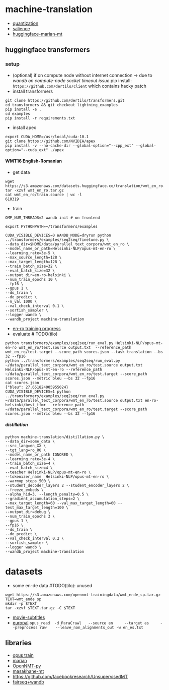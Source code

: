 # machine-translation
* [quantization](https://pytorch.org/docs/stable/quantization.html)
* [salience](https://arxiv.org/pdf/1906.10282.pdf)
* [huggingface-marian-mt](https://huggingface.co/transformers/model_doc/marian.html)

## huggingface transformers
### setup
* (optional) if on compute node without internet connection → due to _wandb on compute-node socket timeout issue_ pip install: `https://github.com/dertilo/client` which contains hacky patch
* install transformers
```shell script
git clone https://github.com/dertilo/transformers.git
cd transformers && git checkout lightning_examples
pip install -e .
cd examples
pip install -r requirements.txt
```
* install apex
```shell script
export CUDA_HOME=/usr/local/cuda-10.1
git clone https://github.com/NVIDIA/apex
pip install -v --no-cache-dir --global-option="--cpp_ext" --global-option="--cuda_ext" ./apex
```

#### WMT16 English-Romanian 
* get data
```shell script
wget https://s3.amazonaws.com/datasets.huggingface.co/translation/wmt_en_ro.tar.gz
tar -xzvf wmt_en_ro.tar.gz
cat wmt_en_ro/train.source | wc -l
610319
```
* train
```shell script
OMP_NUM_THREADS=2 wandb init # on frontend

export PYTHONPATH=~/transformers/examples

CUDA_VISIBLE_DEVICES=0 WANDB_MODE=dryrun python ../transformers/examples/seq2seq/finetune.py \
--data_dir=$HOME/data/parallel_text_corpora/wmt_en_ro \
--model_name_or_path=Helsinki-NLP/opus-mt-en-ro \
--learning_rate=3e-5 \
--max_source_length=128 \
--max_target_length=128 \
--train_batch_size=32 \
--eval_batch_size=32 \
--output_dir=en-ro-helsinki \
--num_train_epochs 10 \
--fp16 \
--gpus 1 \
--do_train \
--do_predict \
--n_val 1000 \
--val_check_interval 0.1 \
--sortish_sampler \
--logger wandb \
--wandb_project machine-translation
```
* [en-ro training progress](https://app.wandb.ai/dertilo/machine-translation/runs/20inpc06/overview?workspace=user-)
* evaluate # TODO(tilo)
```shell script
python transformers/examples/seq2seq/run_eval.py Helsinki-NLP/opus-mt-en-ro wmt_en_ro/test.source output.txt  --reference_path wmt_en_ro/test.target --score_path scores.json --task translation --bs 32 --fp16
python ../transformers/examples/seq2seq/run_eval.py ~/data/parallel_text_corpora/wmt_en_ro/test.source output.txt Helsinki-NLP/opus-mt-en-ro --reference_path ~/data/parallel_text_corpora/wmt_en_ro/test.target --score_path scores.json --metric bleu --bs 32 --fp16
cat scores.json
{"bleu": 27.651824005955024}
CUDA_VISIBLE_DEVICES=1 python ../transformers/examples/seq2seq/run_eval.py ~/data/parallel_text_corpora/wmt_en_ro/test.source output.txt en-ro-helsinki/best_tfmr --reference_path ~/data/parallel_text_corpora/wmt_en_ro/test.target --score_path scores.json --metric bleu --bs 32 --fp16
```
##### distillation
```shell script
python machine-translation/distillation.py \
--data_dir=some_data \
--src_lang=en_XX \
--tgt_lang=ro_RO \
--model_name_or_path IGNORED \
--learning_rate=3e-4 \
--train_batch_size=4 \
--eval_batch_size=4 \
--teacher Helsinki-NLP/opus-mt-en-ro \
--tokenizer_name  Helsinki-NLP/opus-mt-en-ro \
--warmup_steps 500 \
--student_decoder_layers 2 --student_encoder_layers 2 \
--freeze_embeds \
--alpha_hid=3. --length_penalty=0.5 \
--gradient_accumulation_steps=2 \
--max_target_length=60 --val_max_target_length=60 --test_max_target_length=100 \
--output_dir=debug \
--num_train_epochs 3 \
--gpus 1 \
--fp16 \
--do_train \
--do_predict \
--val_check_interval 0.2 \
--sortish_sampler \
--logger wandb \
--wandb_project machine-translation
```

# datasets
* some en-de data #TODO(tilo): unused
```shell script
wget https://s3.amazonaws.com/opennmt-trainingdata/wmt_ende_sp.tar.gz
TEXT=wmt_ende_sp
mkdir -p $TEXT
tar -xzvf $TEXT.tar.gz -C $TEXT
```
* [movie-subtitles](http://opus.nlpl.eu/OpenSubtitles-v2018.php)
* [europal](https://www.statmt.org/europarl/)
`opus_read  -d ParaCrawl   --source en     --target es     --preprocess raw    --leave_non_alignments_out -w en_es.txt`

## libraries
* [opus train](https://github.com/Helsinki-NLP/OPUS-MT-train)
* [marian](https://github.com/marian-nmt/marian)
* [OpenNMT-py](https://github.com/OpenNMT/OpenNMT-py)
* [masakhane-mt](https://github.com/masakhane-io/masakhane-mt)
* https://github.com/facebookresearch/UnsupervisedMT
* [fairseq+wandb](https://github.com/Guitaricet/fairseq)